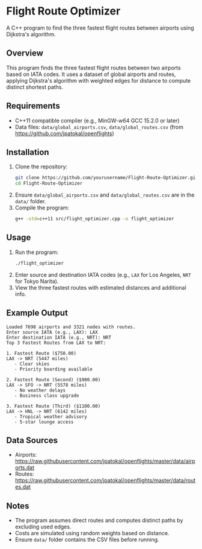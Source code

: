 # Flight Route Optimizer

A C++ program to find the three fastest flight routes between airports using Dijkstra's algorithm.

## Overview
This program finds the three fastest flight routes between two airports based on IATA codes. It uses a dataset of global airports and routes, applying Dijkstra's algorithm with weighted edges for distance to compute distinct shortest paths.

## Requirements
- C++11 compatible compiler (e.g., MinGW-w64 GCC 15.2.0 or later)
- Data files: `data/global_airports.csv`, `data/global_routes.csv` (from https://github.com/jpatokal/openflights)

## Installation
1. Clone the repository:
   ```bash
   git clone https://github.com/yourusername/Flight-Route-Optimizer.git
   cd Flight-Route-Optimizer
   ```
2. Ensure `data/global_airports.csv` and `data/global_routes.csv` are in the `data/` folder.
3. Compile the program:
   ```bash
   g++ -std=c++11 src/flight_optimizer.cpp -o flight_optimizer
   ```

## Usage
1. Run the program:
   ```bash
   ./flight_optimizer
   ```
2. Enter source and destination IATA codes (e.g., `LAX` for Los Angeles, `NRT` for Tokyo Narita).
3. View the three fastest routes with estimated distances and additional info.

## Example Output
```
Loaded 7698 airports and 3321 nodes with routes.
Enter source IATA (e.g., LAX): LAX
Enter destination IATA (e.g., NRT): NRT
Top 3 Fastest Routes from LAX to NRT:

1. Fastest Route ($750.00)
LAX -> NRT (5447 miles)
   - Clear skies
   - Priority boarding available

2. Fastest Route (Second) ($900.00)
LAX -> SFO -> NRT (5578 miles)
   - No weather delays
   - Business class upgrade

3. Fastest Route (Third) ($1100.00)
LAX -> HNL -> NRT (6142 miles)
   - Tropical weather advisory
   - 5-star lounge access
```

## Data Sources
- Airports: https://raw.githubusercontent.com/jpatokal/openflights/master/data/airports.dat
- Routes: https://raw.githubusercontent.com/jpatokal/openflights/master/data/routes.dat

## Notes
- The program assumes direct routes and computes distinct paths by excluding used edges.
- Costs are simulated using random weights based on distance.
- Ensure `data/` folder contains the CSV files before running.
